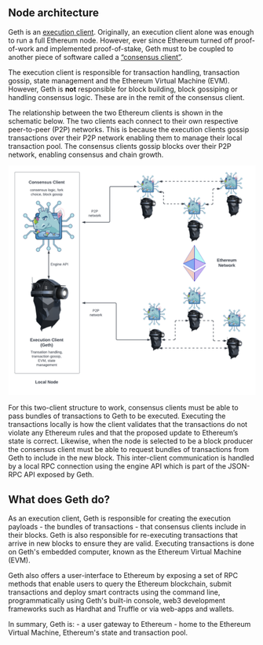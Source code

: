 
## Node architecture

Geth is an [execution client](https://ethereum.org/en/developers/docs/nodes-and-clients/#execution-clients). 
Originally, an execution client alone was enough to run a full Ethereum node.
However, ever since Ethereum turned off proof-of-work and implemented proof-of-stake,
Geth must to be coupled to another piece of software called a 
[“consensus client”](https://ethereum.org/en/developers/docs/nodes-and-clients/#consensus-clients).

The execution client is responsible for transaction handling, transaction gossip, state management and 
the Ethereum Virtual Machine (EVM). However, Geth is **not** responsible for block building, block gossiping 
or handling consensus logic. These are in the remit of the consensus client.

The relationship between the two Ethereum clients is shown in the schematic below. The two clients each 
connect to their own respective peer-to-peer (P2P) networks. This is because the execution clients gossip 
transactions over their P2P network enabling them to manage their local transaction pool. The consensus clients 
gossip blocks over their P2P network, enabling consensus and chain growth.

![node-architecture](/assets/node_architecture.png)

For this two-client structure to work, consensus clients must be able to pass bundles of transactions to 
Geth to be executed. Executing the transactions locally is how the client validates that the transactions 
do not violate any Ethereum rules and that the proposed update to Ethereum’s state is correct. Likewise, 
when the node is selected to be a block producer the consensus client must be able to request bundles of 
transactions from Geth to include in the new block. This inter-client communication is handled by a local 
RPC connection using the engine API which is part of the JSON-RPC API exposed by Geth.



## What does Geth do?

As an execution client, Geth is responsible for creating the execution payloads - the bundles of transactions -
that consensus clients include in their blocks. Geth is also responsible for re-executing transactions that arrive
in new blocks to ensure they are valid. Executing transactions is done on Geth's embedded computer, known as the 
Ethereum Virtual Machine (EVM).

Geth also offers a user-interface to Ethereum by exposing a set of RPC methods that enable users to query the 
Ethereum blockchain, submit transactions and deploy smart contracts using the command line, programmatically 
using Geth's built-in console, web3 development frameworks such as Hardhat and Truffle or via web-apps and wallets.

In summary, Geth is:
	- a user gateway to Ethereum 
	- home to the Ethereum Virtual Machine, Ethereum's state and transaction pool.



